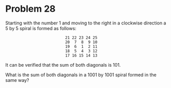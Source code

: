 Problem 28
==========

Starting with the number 1 and moving to the right in a clockwise
direction a 5 by 5 spiral is formed as follows:

                              21 22 23 24 25
                              20  7  8  9 10
                              19  6  1  2 11
                              18  5  4  3 12
                              17 16 15 14 13

It can be verified that the sum of both diagonals is 101.

What is the sum of both diagonals in a 1001 by 1001 spiral formed in the
same way?
